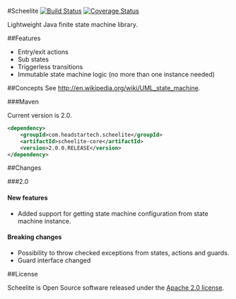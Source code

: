 #Scheelite
[![Build Status](https://travis-ci.org/headstar/scheelite-library.svg?branch=master)](https://travis-ci.org/headstar/scheelite-library) [![Coverage Status](https://img.shields.io/coveralls/headstar/scheelite-library.svg)](https://coveralls.io/r/headstar/scheelite-library?branch=master)

Lightweight Java finite state machine library.

##Features

* Entry/exit actions
* Sub states
* Triggerless transitions
* Immutable state machine logic (no more than one instance needed) 

##Concepts
See  http://en.wikipedia.org/wiki/UML_state_machine.

###Maven

Current version is 2.0.

```xml
<dependency>
    <groupId>com.headstartech.scheelite</groupId>
    <artifactId>scheelite-core</artifactId>
    <version>2.0.0.RELEASE</version>
</dependency>
```

##Changes

###2.0

#### New features
* Added support for getting state machine configuration from state machine instance.

#### Breaking changes
* Possibility to throw checked exceptions from states, actions and guards.
* Guard interface changed

##License

Scheelite is Open Source software released under the [Apache 2.0 license](http://www.apache.org/licenses/LICENSE-2.0.html).
